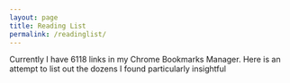 ```yaml
---
layout: page
title: Reading List
permalink: /readinglist/
---
```


Currently I have 6118 links in my Chrome Bookmarks Manager. Here is an attempt to list out the dozens I found particularly insightful
